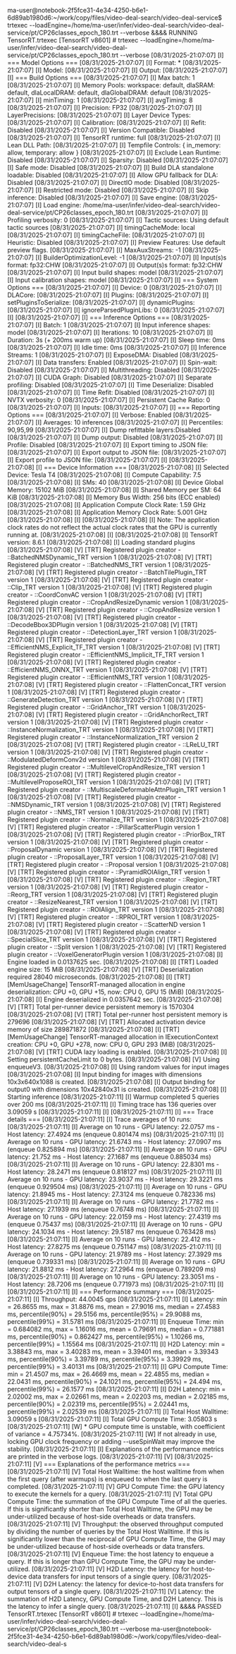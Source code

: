 ma-user@notebook-2f5fce31-4e34-4250-b6e1-6d89ab1980d6:~/work/copy/files/video-deal-search/video-deal-service$ trtexec --loadEngine=/home/ma-user/infer/video-deal-search/video-deal-service/pt/CP26classes_epoch_180.trt --verbose
&&&& RUNNING TensorRT.trtexec [TensorRT v8601] # trtexec --loadEngine=/home/ma-user/infer/video-deal-search/video-deal-service/pt/CP26classes_epoch_180.trt --verbose
[08/31/2025-21:07:07] [I] === Model Options ===
[08/31/2025-21:07:07] [I] Format: *
[08/31/2025-21:07:07] [I] Model: 
[08/31/2025-21:07:07] [I] Output:
[08/31/2025-21:07:07] [I] === Build Options ===
[08/31/2025-21:07:07] [I] Max batch: 1
[08/31/2025-21:07:07] [I] Memory Pools: workspace: default, dlaSRAM: default, dlaLocalDRAM: default, dlaGlobalDRAM: default
[08/31/2025-21:07:07] [I] minTiming: 1
[08/31/2025-21:07:07] [I] avgTiming: 8
[08/31/2025-21:07:07] [I] Precision: FP32
[08/31/2025-21:07:07] [I] LayerPrecisions: 
[08/31/2025-21:07:07] [I] Layer Device Types: 
[08/31/2025-21:07:07] [I] Calibration: 
[08/31/2025-21:07:07] [I] Refit: Disabled
[08/31/2025-21:07:07] [I] Version Compatible: Disabled
[08/31/2025-21:07:07] [I] TensorRT runtime: full
[08/31/2025-21:07:07] [I] Lean DLL Path: 
[08/31/2025-21:07:07] [I] Tempfile Controls: { in_memory: allow, temporary: allow }
[08/31/2025-21:07:07] [I] Exclude Lean Runtime: Disabled
[08/31/2025-21:07:07] [I] Sparsity: Disabled
[08/31/2025-21:07:07] [I] Safe mode: Disabled
[08/31/2025-21:07:07] [I] Build DLA standalone loadable: Disabled
[08/31/2025-21:07:07] [I] Allow GPU fallback for DLA: Disabled
[08/31/2025-21:07:07] [I] DirectIO mode: Disabled
[08/31/2025-21:07:07] [I] Restricted mode: Disabled
[08/31/2025-21:07:07] [I] Skip inference: Disabled
[08/31/2025-21:07:07] [I] Save engine: 
[08/31/2025-21:07:07] [I] Load engine: /home/ma-user/infer/video-deal-search/video-deal-service/pt/CP26classes_epoch_180.trt
[08/31/2025-21:07:07] [I] Profiling verbosity: 0
[08/31/2025-21:07:07] [I] Tactic sources: Using default tactic sources
[08/31/2025-21:07:07] [I] timingCacheMode: local
[08/31/2025-21:07:07] [I] timingCacheFile: 
[08/31/2025-21:07:07] [I] Heuristic: Disabled
[08/31/2025-21:07:07] [I] Preview Features: Use default preview flags.
[08/31/2025-21:07:07] [I] MaxAuxStreams: -1
[08/31/2025-21:07:07] [I] BuilderOptimizationLevel: -1
[08/31/2025-21:07:07] [I] Input(s)s format: fp32:CHW
[08/31/2025-21:07:07] [I] Output(s)s format: fp32:CHW
[08/31/2025-21:07:07] [I] Input build shapes: model
[08/31/2025-21:07:07] [I] Input calibration shapes: model
[08/31/2025-21:07:07] [I] === System Options ===
[08/31/2025-21:07:07] [I] Device: 0
[08/31/2025-21:07:07] [I] DLACore: 
[08/31/2025-21:07:07] [I] Plugins:
[08/31/2025-21:07:07] [I] setPluginsToSerialize:
[08/31/2025-21:07:07] [I] dynamicPlugins:
[08/31/2025-21:07:07] [I] ignoreParsedPluginLibs: 0
[08/31/2025-21:07:07] [I] 
[08/31/2025-21:07:07] [I] === Inference Options ===
[08/31/2025-21:07:07] [I] Batch: 1
[08/31/2025-21:07:07] [I] Input inference shapes: model
[08/31/2025-21:07:07] [I] Iterations: 10
[08/31/2025-21:07:07] [I] Duration: 3s (+ 200ms warm up)
[08/31/2025-21:07:07] [I] Sleep time: 0ms
[08/31/2025-21:07:07] [I] Idle time: 0ms
[08/31/2025-21:07:07] [I] Inference Streams: 1
[08/31/2025-21:07:07] [I] ExposeDMA: Disabled
[08/31/2025-21:07:07] [I] Data transfers: Enabled
[08/31/2025-21:07:07] [I] Spin-wait: Disabled
[08/31/2025-21:07:07] [I] Multithreading: Disabled
[08/31/2025-21:07:07] [I] CUDA Graph: Disabled
[08/31/2025-21:07:07] [I] Separate profiling: Disabled
[08/31/2025-21:07:07] [I] Time Deserialize: Disabled
[08/31/2025-21:07:07] [I] Time Refit: Disabled
[08/31/2025-21:07:07] [I] NVTX verbosity: 0
[08/31/2025-21:07:07] [I] Persistent Cache Ratio: 0
[08/31/2025-21:07:07] [I] Inputs:
[08/31/2025-21:07:07] [I] === Reporting Options ===
[08/31/2025-21:07:07] [I] Verbose: Enabled
[08/31/2025-21:07:07] [I] Averages: 10 inferences
[08/31/2025-21:07:07] [I] Percentiles: 90,95,99
[08/31/2025-21:07:07] [I] Dump refittable layers:Disabled
[08/31/2025-21:07:07] [I] Dump output: Disabled
[08/31/2025-21:07:07] [I] Profile: Disabled
[08/31/2025-21:07:07] [I] Export timing to JSON file: 
[08/31/2025-21:07:07] [I] Export output to JSON file: 
[08/31/2025-21:07:07] [I] Export profile to JSON file: 
[08/31/2025-21:07:07] [I] 
[08/31/2025-21:07:08] [I] === Device Information ===
[08/31/2025-21:07:08] [I] Selected Device: Tesla T4
[08/31/2025-21:07:08] [I] Compute Capability: 7.5
[08/31/2025-21:07:08] [I] SMs: 40
[08/31/2025-21:07:08] [I] Device Global Memory: 15102 MiB
[08/31/2025-21:07:08] [I] Shared Memory per SM: 64 KiB
[08/31/2025-21:07:08] [I] Memory Bus Width: 256 bits (ECC enabled)
[08/31/2025-21:07:08] [I] Application Compute Clock Rate: 1.59 GHz
[08/31/2025-21:07:08] [I] Application Memory Clock Rate: 5.001 GHz
[08/31/2025-21:07:08] [I] 
[08/31/2025-21:07:08] [I] Note: The application clock rates do not reflect the actual clock rates that the GPU is currently running at.
[08/31/2025-21:07:08] [I] 
[08/31/2025-21:07:08] [I] TensorRT version: 8.6.1
[08/31/2025-21:07:08] [I] Loading standard plugins
[08/31/2025-21:07:08] [V] [TRT] Registered plugin creator - ::BatchedNMSDynamic_TRT version 1
[08/31/2025-21:07:08] [V] [TRT] Registered plugin creator - ::BatchedNMS_TRT version 1
[08/31/2025-21:07:08] [V] [TRT] Registered plugin creator - ::BatchTilePlugin_TRT version 1
[08/31/2025-21:07:08] [V] [TRT] Registered plugin creator - ::Clip_TRT version 1
[08/31/2025-21:07:08] [V] [TRT] Registered plugin creator - ::CoordConvAC version 1
[08/31/2025-21:07:08] [V] [TRT] Registered plugin creator - ::CropAndResizeDynamic version 1
[08/31/2025-21:07:08] [V] [TRT] Registered plugin creator - ::CropAndResize version 1
[08/31/2025-21:07:08] [V] [TRT] Registered plugin creator - ::DecodeBbox3DPlugin version 1
[08/31/2025-21:07:08] [V] [TRT] Registered plugin creator - ::DetectionLayer_TRT version 1
[08/31/2025-21:07:08] [V] [TRT] Registered plugin creator - ::EfficientNMS_Explicit_TF_TRT version 1
[08/31/2025-21:07:08] [V] [TRT] Registered plugin creator - ::EfficientNMS_Implicit_TF_TRT version 1
[08/31/2025-21:07:08] [V] [TRT] Registered plugin creator - ::EfficientNMS_ONNX_TRT version 1
[08/31/2025-21:07:08] [V] [TRT] Registered plugin creator - ::EfficientNMS_TRT version 1
[08/31/2025-21:07:08] [V] [TRT] Registered plugin creator - ::FlattenConcat_TRT version 1
[08/31/2025-21:07:08] [V] [TRT] Registered plugin creator - ::GenerateDetection_TRT version 1
[08/31/2025-21:07:08] [V] [TRT] Registered plugin creator - ::GridAnchor_TRT version 1
[08/31/2025-21:07:08] [V] [TRT] Registered plugin creator - ::GridAnchorRect_TRT version 1
[08/31/2025-21:07:08] [V] [TRT] Registered plugin creator - ::InstanceNormalization_TRT version 1
[08/31/2025-21:07:08] [V] [TRT] Registered plugin creator - ::InstanceNormalization_TRT version 2
[08/31/2025-21:07:08] [V] [TRT] Registered plugin creator - ::LReLU_TRT version 1
[08/31/2025-21:07:08] [V] [TRT] Registered plugin creator - ::ModulatedDeformConv2d version 1
[08/31/2025-21:07:08] [V] [TRT] Registered plugin creator - ::MultilevelCropAndResize_TRT version 1
[08/31/2025-21:07:08] [V] [TRT] Registered plugin creator - ::MultilevelProposeROI_TRT version 1
[08/31/2025-21:07:08] [V] [TRT] Registered plugin creator - ::MultiscaleDeformableAttnPlugin_TRT version 1
[08/31/2025-21:07:08] [V] [TRT] Registered plugin creator - ::NMSDynamic_TRT version 1
[08/31/2025-21:07:08] [V] [TRT] Registered plugin creator - ::NMS_TRT version 1
[08/31/2025-21:07:08] [V] [TRT] Registered plugin creator - ::Normalize_TRT version 1
[08/31/2025-21:07:08] [V] [TRT] Registered plugin creator - ::PillarScatterPlugin version 1
[08/31/2025-21:07:08] [V] [TRT] Registered plugin creator - ::PriorBox_TRT version 1
[08/31/2025-21:07:08] [V] [TRT] Registered plugin creator - ::ProposalDynamic version 1
[08/31/2025-21:07:08] [V] [TRT] Registered plugin creator - ::ProposalLayer_TRT version 1
[08/31/2025-21:07:08] [V] [TRT] Registered plugin creator - ::Proposal version 1
[08/31/2025-21:07:08] [V] [TRT] Registered plugin creator - ::PyramidROIAlign_TRT version 1
[08/31/2025-21:07:08] [V] [TRT] Registered plugin creator - ::Region_TRT version 1
[08/31/2025-21:07:08] [V] [TRT] Registered plugin creator - ::Reorg_TRT version 1
[08/31/2025-21:07:08] [V] [TRT] Registered plugin creator - ::ResizeNearest_TRT version 1
[08/31/2025-21:07:08] [V] [TRT] Registered plugin creator - ::ROIAlign_TRT version 1
[08/31/2025-21:07:08] [V] [TRT] Registered plugin creator - ::RPROI_TRT version 1
[08/31/2025-21:07:08] [V] [TRT] Registered plugin creator - ::ScatterND version 1
[08/31/2025-21:07:08] [V] [TRT] Registered plugin creator - ::SpecialSlice_TRT version 1
[08/31/2025-21:07:08] [V] [TRT] Registered plugin creator - ::Split version 1
[08/31/2025-21:07:08] [V] [TRT] Registered plugin creator - ::VoxelGeneratorPlugin version 1
[08/31/2025-21:07:08] [I] Engine loaded in 0.0137625 sec.
[08/31/2025-21:07:08] [I] [TRT] Loaded engine size: 15 MiB
[08/31/2025-21:07:08] [V] [TRT] Deserialization required 28040 microseconds.
[08/31/2025-21:07:08] [I] [TRT] [MemUsageChange] TensorRT-managed allocation in engine deserialization: CPU +0, GPU +15, now: CPU 0, GPU 15 (MiB)
[08/31/2025-21:07:08] [I] Engine deserialized in 0.0357642 sec.
[08/31/2025-21:07:08] [V] [TRT] Total per-runner device persistent memory is 1570304
[08/31/2025-21:07:08] [V] [TRT] Total per-runner host persistent memory is 279696
[08/31/2025-21:07:08] [V] [TRT] Allocated activation device memory of size 289871872
[08/31/2025-21:07:08] [I] [TRT] [MemUsageChange] TensorRT-managed allocation in IExecutionContext creation: CPU +0, GPU +278, now: CPU 0, GPU 293 (MiB)
[08/31/2025-21:07:08] [V] [TRT] CUDA lazy loading is enabled.
[08/31/2025-21:07:08] [I] Setting persistentCacheLimit to 0 bytes.
[08/31/2025-21:07:08] [V] Using enqueueV3.
[08/31/2025-21:07:08] [I] Using random values for input images
[08/31/2025-21:07:08] [I] Input binding for images with dimensions 10x3x640x1088 is created.
[08/31/2025-21:07:08] [I] Output binding for output0 with dimensions 10x42840x31 is created.
[08/31/2025-21:07:08] [I] Starting inference
[08/31/2025-21:07:11] [I] Warmup completed 5 queries over 200 ms
[08/31/2025-21:07:11] [I] Timing trace has 136 queries over 3.09059 s
[08/31/2025-21:07:11] [I] 
[08/31/2025-21:07:11] [I] === Trace details ===
[08/31/2025-21:07:11] [I] Trace averages of 10 runs:
[08/31/2025-21:07:11] [I] Average on 10 runs - GPU latency: 22.0757 ms - Host latency: 27.4924 ms (enqueue 0.801474 ms)
[08/31/2025-21:07:11] [I] Average on 10 runs - GPU latency: 21.6743 ms - Host latency: 27.0907 ms (enqueue 0.825894 ms)
[08/31/2025-21:07:11] [I] Average on 10 runs - GPU latency: 21.752 ms - Host latency: 27.1687 ms (enqueue 0.885034 ms)
[08/31/2025-21:07:11] [I] Average on 10 runs - GPU latency: 22.8301 ms - Host latency: 28.2471 ms (enqueue 0.818127 ms)
[08/31/2025-21:07:11] [I] Average on 10 runs - GPU latency: 23.9037 ms - Host latency: 29.3221 ms (enqueue 0.929504 ms)
[08/31/2025-21:07:11] [I] Average on 10 runs - GPU latency: 21.8945 ms - Host latency: 27.3124 ms (enqueue 0.782336 ms)
[08/31/2025-21:07:11] [I] Average on 10 runs - GPU latency: 21.7782 ms - Host latency: 27.1939 ms (enqueue 0.76748 ms)
[08/31/2025-21:07:11] [I] Average on 10 runs - GPU latency: 22.0159 ms - Host latency: 27.4319 ms (enqueue 0.75437 ms)
[08/31/2025-21:07:11] [I] Average on 10 runs - GPU latency: 24.1034 ms - Host latency: 29.5187 ms (enqueue 0.763428 ms)
[08/31/2025-21:07:11] [I] Average on 10 runs - GPU latency: 22.412 ms - Host latency: 27.8275 ms (enqueue 0.751147 ms)
[08/31/2025-21:07:11] [I] Average on 10 runs - GPU latency: 21.9789 ms - Host latency: 27.3929 ms (enqueue 0.739331 ms)
[08/31/2025-21:07:11] [I] Average on 10 runs - GPU latency: 21.8812 ms - Host latency: 27.2964 ms (enqueue 0.789209 ms)
[08/31/2025-21:07:11] [I] Average on 10 runs - GPU latency: 23.3051 ms - Host latency: 28.7206 ms (enqueue 0.771973 ms)
[08/31/2025-21:07:11] [I] 
[08/31/2025-21:07:11] [I] === Performance summary ===
[08/31/2025-21:07:11] [I] Throughput: 44.0045 qps
[08/31/2025-21:07:11] [I] Latency: min = 26.8655 ms, max = 31.8876 ms, mean = 27.9016 ms, median = 27.4583 ms, percentile(90%) = 29.5156 ms, percentile(95%) = 29.9088 ms, percentile(99%) = 31.5781 ms
[08/31/2025-21:07:11] [I] Enqueue Time: min = 0.684082 ms, max = 1.16016 ms, mean = 0.79691 ms, median = 0.771881 ms, percentile(90%) = 0.862427 ms, percentile(95%) = 1.10266 ms, percentile(99%) = 1.15564 ms
[08/31/2025-21:07:11] [I] H2D Latency: min = 3.38843 ms, max = 3.40283 ms, mean = 3.39401 ms, median = 3.39343 ms, percentile(90%) = 3.39789 ms, percentile(95%) = 3.39929 ms, percentile(99%) = 3.40131 ms
[08/31/2025-21:07:11] [I] GPU Compute Time: min = 21.4507 ms, max = 26.4669 ms, mean = 22.4855 ms, median = 22.0431 ms, percentile(90%) = 24.1021 ms, percentile(95%) = 24.494 ms, percentile(99%) = 26.1577 ms
[08/31/2025-21:07:11] [I] D2H Latency: min = 2.02002 ms, max = 2.02661 ms, mean = 2.02203 ms, median = 2.02185 ms, percentile(90%) = 2.02319 ms, percentile(95%) = 2.02441 ms, percentile(99%) = 2.02539 ms
[08/31/2025-21:07:11] [I] Total Host Walltime: 3.09059 s
[08/31/2025-21:07:11] [I] Total GPU Compute Time: 3.05803 s
[08/31/2025-21:07:11] [W] * GPU compute time is unstable, with coefficient of variance = 4.75734%.
[08/31/2025-21:07:11] [W]   If not already in use, locking GPU clock frequency or adding --useSpinWait may improve the stability.
[08/31/2025-21:07:11] [I] Explanations of the performance metrics are printed in the verbose logs.
[08/31/2025-21:07:11] [V] 
[08/31/2025-21:07:11] [V] === Explanations of the performance metrics ===
[08/31/2025-21:07:11] [V] Total Host Walltime: the host walltime from when the first query (after warmups) is enqueued to when the last query is completed.
[08/31/2025-21:07:11] [V] GPU Compute Time: the GPU latency to execute the kernels for a query.
[08/31/2025-21:07:11] [V] Total GPU Compute Time: the summation of the GPU Compute Time of all the queries. If this is significantly shorter than Total Host Walltime, the GPU may be under-utilized because of host-side overheads or data transfers.
[08/31/2025-21:07:11] [V] Throughput: the observed throughput computed by dividing the number of queries by the Total Host Walltime. If this is significantly lower than the reciprocal of GPU Compute Time, the GPU may be under-utilized because of host-side overheads or data transfers.
[08/31/2025-21:07:11] [V] Enqueue Time: the host latency to enqueue a query. If this is longer than GPU Compute Time, the GPU may be under-utilized.
[08/31/2025-21:07:11] [V] H2D Latency: the latency for host-to-device data transfers for input tensors of a single query.
[08/31/2025-21:07:11] [V] D2H Latency: the latency for device-to-host data transfers for output tensors of a single query.
[08/31/2025-21:07:11] [V] Latency: the summation of H2D Latency, GPU Compute Time, and D2H Latency. This is the latency to infer a single query.
[08/31/2025-21:07:11] [I] 
&&&& PASSED TensorRT.trtexec [TensorRT v8601] # trtexec --loadEngine=/home/ma-user/infer/video-deal-search/video-deal-service/pt/CP26classes_epoch_180.trt --verbose
ma-user@notebook-2f5fce31-4e34-4250-b6e1-6d89ab1980d6:~/work/copy/files/video-deal-search/video-deal-s
